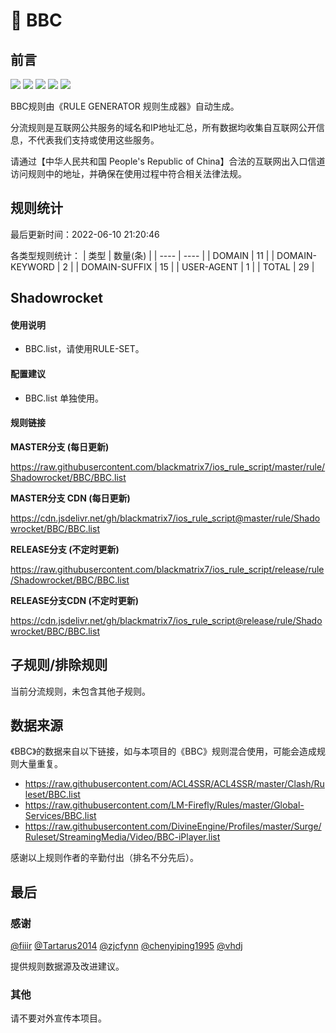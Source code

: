 # 🧸 BBC

## 前言

![](https://shields.io/badge/-移除重复规则-ff69b4) ![](https://shields.io/badge/-DOMAIN与DOMAIN--SUFFIX合并-green) ![](https://shields.io/badge/-DOMAIN--SUFFIX间合并-critical) ![](https://shields.io/badge/-DOMAIN--SUFFIX与DOMAIN--KEYWORD合并-blue) ![](https://shields.io/badge/-IP--CIDR(6)合并-blueviolet) 

BBC规则由《RULE GENERATOR 规则生成器》自动生成。

分流规则是互联网公共服务的域名和IP地址汇总，所有数据均收集自互联网公开信息，不代表我们支持或使用这些服务。

请通过【中华人民共和国 People's Republic of China】合法的互联网出入口信道访问规则中的地址，并确保在使用过程中符合相关法律法规。

## 规则统计

最后更新时间：2022-06-10 21:20:46

各类型规则统计：
| 类型 | 数量(条)  | 
| ---- | ----  |
| DOMAIN | 11  | 
| DOMAIN-KEYWORD | 2  | 
| DOMAIN-SUFFIX | 15  | 
| USER-AGENT | 1  | 
| TOTAL | 29  | 


## Shadowrocket 

#### 使用说明
- BBC.list，请使用RULE-SET。

#### 配置建议
- BBC.list 单独使用。

#### 规则链接
**MASTER分支 (每日更新)**

https://raw.githubusercontent.com/blackmatrix7/ios_rule_script/master/rule/Shadowrocket/BBC/BBC.list

**MASTER分支 CDN (每日更新)**

https://cdn.jsdelivr.net/gh/blackmatrix7/ios_rule_script@master/rule/Shadowrocket/BBC/BBC.list

**RELEASE分支 (不定时更新)**

https://raw.githubusercontent.com/blackmatrix7/ios_rule_script/release/rule/Shadowrocket/BBC/BBC.list

**RELEASE分支CDN (不定时更新)**

https://cdn.jsdelivr.net/gh/blackmatrix7/ios_rule_script@release/rule/Shadowrocket/BBC/BBC.list

## 子规则/排除规则


当前分流规则，未包含其他子规则。

## 数据来源

《BBC》的数据来自以下链接，如与本项目的《BBC》规则混合使用，可能会造成规则大量重复。

- https://raw.githubusercontent.com/ACL4SSR/ACL4SSR/master/Clash/Ruleset/BBC.list
- https://raw.githubusercontent.com/LM-Firefly/Rules/master/Global-Services/BBC.list
- https://raw.githubusercontent.com/DivineEngine/Profiles/master/Surge/Ruleset/StreamingMedia/Video/BBC-iPlayer.list


感谢以上规则作者的辛勤付出（排名不分先后）。

## 最后

### 感谢

[@fiiir](https://github.com/fiiir) [@Tartarus2014](https://github.com/Tartarus2014) [@zjcfynn](https://github.com/zjcfynn) [@chenyiping1995](https://github.com/chenyiping1995) [@vhdj](https://github.com/vhdj)

提供规则数据源及改进建议。

### 其他

请不要对外宣传本项目。